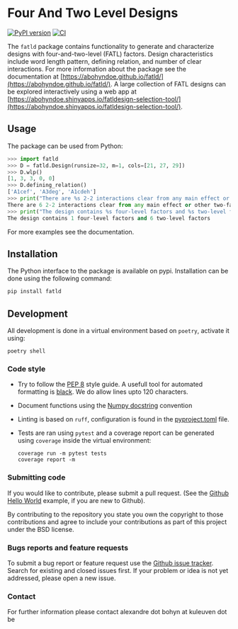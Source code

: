 # Four And Two Level Designs

[![PyPI version](https://badge.fury.io/py/fatld.svg)](https://badge.fury.io/py/fatld)
[![CI](https://github.com/ABohynDOE/fatld/actions/workflows/CI.yml/badge.svg)](https://github.com/ABohynDOE/fatld/actions/workflows/CI.yml)

The `fatld` package contains functionality to generate and characterize designs with four-and-two-level (FATL) factors.
Design characteristics include word length pattern, defining relation, and number of clear interactions.
For more information about the package see the documentation at [https://abohyndoe.github.io/fatld/](https://abohyndoe.github.io/fatld/).
A large collection of FATL designs can be explored interactively using a web app at [https://abohyndoe.shinyapps.io/fatldesign-selection-tool/](https://abohyndoe.shinyapps.io/fatldesign-selection-tool/).

## Usage

The package can be used from Python:

```python
>>> import fatld
>>> D = fatld.Design(runsize=32, m=1, cols=[21, 27, 29])
>>> D.wlp()
[1, 3, 3, 0, 0]
>>> D.defining_relation()
['A1cef', 'A3deg', 'A1cdeh']
>>> print("There are %s 2-2 interactions clear from any main effect or other two-factor interaction." % D.clear('2-2'))
There are 6 2-2 interactions clear from any main effect or other two-factor interaction.
>>> print("The design contains %s four-level factors and %s two-level factors" % (D.m, D.n))
The design contains 1 four-level factors and 6 two-level factors
```

For more examples see the documentation.

## Installation

The Python interface to the package is available on pypi. Installation can be done using the following command:

```bash
pip install fatld
```

## Development

All development is done in a virtual environment based on `poetry`, activate it using:

```shell
poetry shell
```

### Code style

* Try to follow the [PEP 8](https://www.python.org/dev/peps/pep-0008/) style guide. A usefull tool for automated formatting is [black](https://pypi.python.org/pypi/black). We do allow lines upto 120 characters.
* Document functions using the [Numpy docstring](https://sphinxcontrib-napoleon.readthedocs.io/en/latest/example_numpy.html#example-numpy) convention

* Linting is based on `ruff`, configuration is found in the [pyproject.toml](pyproject.toml) file.

* Tests are ran using `pytest` and a coverage report can be generated using `coverage` inside the virtual environment:

    ```shell
    coverage run -m pytest tests
    coverage report -m
    ```

### Submitting code

If you would like to contribute, please submit a pull request. (See the [Github Hello World](https://guides.github.com/activities/hello-world/) example, if you are new to Github).

By contributing to the repository you state you own the copyright to those contributions and agree to include your contributions as part of this project under the BSD license.

### Bugs reports and feature requests

To submit a bug report or feature request use the [Github issue tracker](https://github.com/ABohynDOE/fatld/issues).
Search for existing and closed issues first. If your problem or idea is not yet addressed, please open a new issue.

### Contact

For further information please contact alexandre dot bohyn at kuleuven dot be
